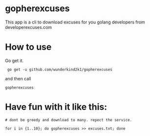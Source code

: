 # gopherexcuses

This app is a cli to download excuses for you golang developers from developerexcuses.com

# How to use

Go get it.

`
 go get -u github.com/wunderkind2k1/gopherexcuses`

and then call

`gopherexcuses`

# Have fun with it like this:

`# dont be greedy and download to many. repect the service.`

`for i in {1..10}; do gopherexcuses >> excuses.txt; done`
